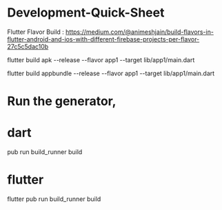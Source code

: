 # Development-Quick-Sheet

Flutter Flavor Build : 
https://medium.com/@animeshjain/build-flavors-in-flutter-android-and-ios-with-different-firebase-projects-per-flavor-27c5c5dac10b

flutter build apk --release --flavor app1 --target lib/app1/main.dart

flutter build appbundle --release --flavor app1 --target lib/app1/main.dart

# Run the generator,

# dart
pub run build_runner build
# flutter
flutter pub run build_runner build
